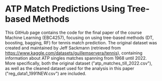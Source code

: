 # ATP Match Predictions Using Tree-based Methods
This GitHub page contains the code for the final paper of the course Machine Learning (EBC4257), focusing on using tree-based methods (DT, boosting, bagging, RF) for tennis match prediction. The original dataset was created and maintained by Jeff Sackmann (retrieved from https://www.kaggle.com/datasets/guillemservera/tennis), containing information about ATP singles matches spanning from 1968 until 2022. More specifically, both the original dataset ("atp_matches_till_2022.csv"), as well as the cleaned dataset used for the analysis in this paper ("reg_data1_1991NEW.csv") are included.
